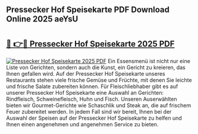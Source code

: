 ## Pressecker Hof Speisekarte PDF Download Online 2025 aeYsU

# <h2><a href="http://gcc5dl.nevu.top/?p=Pressecker+Hof+Speisekarte">🔗 👉🔴 Pressecker Hof Speisekarte 2025 PDF</a></h2>

[![Pressecker Hof Speisekarte 2025 PDF](https://i.imgur.com/dBaPXMq.png)](http://gcc5dl.nevu.top/?p=Pressecker+Hof+Speisekarte)
Ein Essensmenü ist nicht nur eine Liste von Gerichten, sondern auch die Kunst, ein Gericht zu kreieren, das Ihnen gefallen wird. Auf der Pressecker Hof Speisekarte unseres Restaurants stehen viele frische Gemüse und Früchte, mit denen Sie leichte und frische Salate zubereiten können. Für Fleischliebhaber gibt es auf unserer Pressecker Hof Speisekarte eine Auswahl an Gerichten: Rindfleisch, Schweinefleisch, Huhn und Fisch. Unseren Auserwählten bieten wir Gourmet-Gerichte wie Schaschlik und Steak an, die auf frischem Feuer zubereitet werden. In jedem Fall sind wir bereit, Ihnen bei der Auswahl der Speisen auf der Pressecker Hof Speisekarte zu helfen und Ihnen einen angenehmen und angenehmen Service zu bieten.
